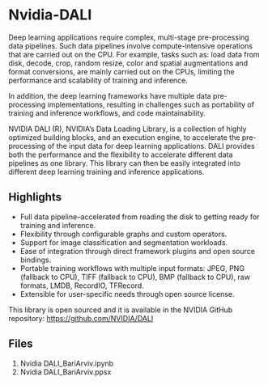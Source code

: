 # Nvidia-DALI

Deep learning applications require complex, multi-stage pre-processing data pipelines. Such data pipelines involve compute-intensive operations that are carried out on the CPU. For example, tasks such as: load data from disk, decode, crop, random resize, color and spatial augmentations and format conversions, are mainly carried out on the CPUs, limiting the performance and scalability of training and inference.

In addition, the deep learning frameworks have multiple data pre-processing implementations, resulting in challenges such as portability of training and inference workflows, and code maintainability.

NVIDIA DALI (R), NVIDIA’s Data Loading Library, is a collection of highly optimized building blocks, and an execution engine, to accelerate the pre-processing of the input data for deep learning applications. DALI provides both the performance and the flexibility to accelerate different data pipelines as one library. This library can then be easily integrated into different deep learning training and inference applications.

## Highlights
- Full data pipeline–accelerated from reading the disk to getting ready for training and inference.
- Flexibility through configurable graphs and custom operators.
- Support for image classification and segmentation workloads.
- Ease of integration through direct framework plugins and open source bindings.
- Portable training workflows with multiple input formats: JPEG, PNG (fallback to CPU), TIFF (fallback to CPU), BMP (fallback to CPU), raw formats, LMDB, RecordIO, TFRecord.
- Extensible for user-specific needs through open source license.

This library is open sourced and it is available in the NVIDIA GitHub repository: https://github.com/NVIDIA/DALI

## Files
1. Nvidia DALI_BariArviv.ipynb
2. Nvidia DALI_BariArviv.ppsx
